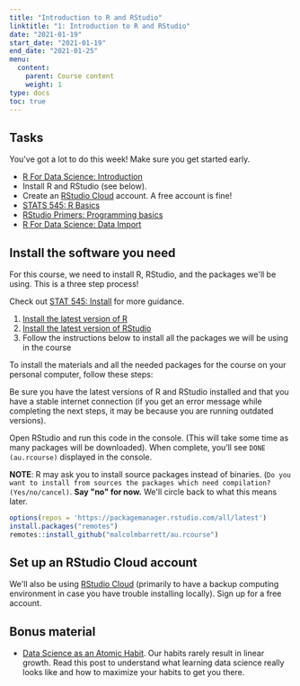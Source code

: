 ```yaml
---
title: "Introduction to R and RStudio"
linktitle: "1: Introduction to R and RStudio"
date: "2021-01-19"
start_date: "2021-01-19"
end_date: "2021-01-25"
menu:
  content:
    parent: Course content
    weight: 1
type: docs
toc: true
---
```


## Tasks

You've got a lot to do this week! Make sure you get started early.

- <i class="fas fa-book"></i> [R For Data Science: Introduction](https://r4ds.had.co.nz/introduction.html)
- <i class="fas fa-desktop"></i> Install R and RStudio (see below).
- <i class="fas fa-cloud"></i> Create an [RStudio Cloud](https://rstudio.cloud/) account. A free account is fine!
- <i class="fas fa-book"></i> [STATS 545: R Basics](https://stat545.com/r-basics.html)
- <i class="fas fa-external-link-square-alt"></i> [RStudio Primers: Programming basics](https://rstudio.cloud/learn/primers/1.2)
- <i class="fas fa-book"></i> [R For Data Science: Data Import](https://r4ds.had.co.nz/data-import.html)

## Install the software you need

For this course, we need to install R, RStudio, and the packages we'll be using. This is a three step process!

Check out [STAT 545: Install](https://stat545.com/install.html) for more guidance.

1. [Install the latest version of R](https://cloud.r-project.org/)
2. [Install the latest version of RStudio](https://rstudio.com/products/rstudio/download/#download)
3. Follow the instructions below to install all the packages we will be using in the course

To install the materials and all the needed packages for the course on your personal computer, follow these steps:

Be sure you have the latest versions of R and RStudio installed and that you have a stable internet connection (if you get an error message while completing the next steps, it may be because you are running outdated versions).

Open RStudio and run this code in the console. (This will take some time as many packages will be downloaded). When complete, you’ll see `DONE (au.rcourse)` displayed in the console.

**NOTE**: R may ask you to install source packages instead of binaries. (`Do you want to install from sources the packages which need compilation? (Yes/no/cancel)`. **Say "no" for now.** We'll circle back to what this means later.

```r
options(repos = 'https://packagemanager.rstudio.com/all/latest')
install.packages("remotes")
remotes::install_github("malcolmbarrett/au.rcourse")
```

## Set up an RStudio Cloud account

We'll also be using [RStudio Cloud](https://rstudio.cloud/) (primarily to have a backup computing environment in case you have trouble installing locally). Sign up for a free account.

## Bonus material
- <i class="fas fa-external-link-square-alt"></i> [Data Science as an Atomic Habit](https://malco.io/2021/01/04/data-science-as-an-atomic-habit/). Our habits rarely result in linear growth. Read this post to understand what learning data science really looks like and how to maximize your habits to get you there.
